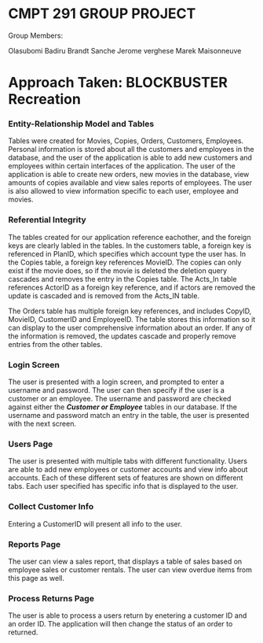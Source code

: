 # CMPT 291 GROUP PROJECT
Group Members:

Olasubomi Badiru
Brandt Sanche 
Jerome verghese
Marek Maisonneuve


# Approach Taken: BLOCKBUSTER Recreation
### Entity-Relationship Model and Tables
Tables were created for Movies, Copies, Orders, Customers, Employees.
Personal information is stored about all the customers and employees in the database, and the user of the application is able to add new customers and employees within certain interfaces of the application.
The user of the application is able to create new orders, new movies in the database, view amounts of copies available and view sales reports of employees. The user is also allowed to view information specific to each user, employee and movies.

### Referential Integrity
The tables created for our application reference eachother, and the foreign keys are clearly labled in the tables. In the customers table, a foreign key is referenced in PlanID, which specifies which account type the user has. In the Copies table, a foreign key references MovieID. The copies can only exist if the movie does, so if the movie is deleted the deletion query cascades and removes the entry in the Copies table. The Acts_In table references ActorID as a foreign key reference, and if actors are removed the update is cascaded and is removed from the Acts_IN table.

The Orders table has multiple foreign key references, and includes CopyID, MovieID, CustomerID and EmployeeID. The table stores this information so it can display to the user comprehensive information about an order. If any of the information is removed, the updates cascade and properly remove entries from the other tables.



### Login Screen
The user is presented with a login screen, and prompted to enter a username and password. The user can then specify if the user is a customer or an employee. The username and password are checked against either the ***Customer or Employee*** tables in our database. If the username and password match an entry in the table, the user is presented with the next screen.

### Users Page
The user is presented with multiple tabs with different functionality. Users are able to add new employees or customer accounts and view info about accounts. Each of these different sets of features are shown on different tabs. Each user specified has specific info that is displayed to the user.

### Collect Customer Info
Entering a CustomerID will present all info to the user.

### Reports Page
The user can view a sales report, that displays a table of sales based on employee sales or customer rentals. The user can view overdue items from this page as well.

### Process Returns Page
The user is able to process a users return by enetering a customer ID and an order ID. The application will then change the status of an order to returned.
